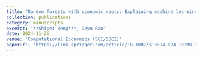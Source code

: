 ```yaml
---
title: "Random forests with economic roots: Explaining machine learning in hedonic imputation"
collection: publications
category: manuscripts
excerpt: '**Shipei Zeng***, Deyu Rao'
date: 2024-11-26
venue: 'Computational Economics (SCI/SSCI)'
paperurl: 'https://link.springer.com/article/10.1007/s10614-024-10798-9'
---
```


